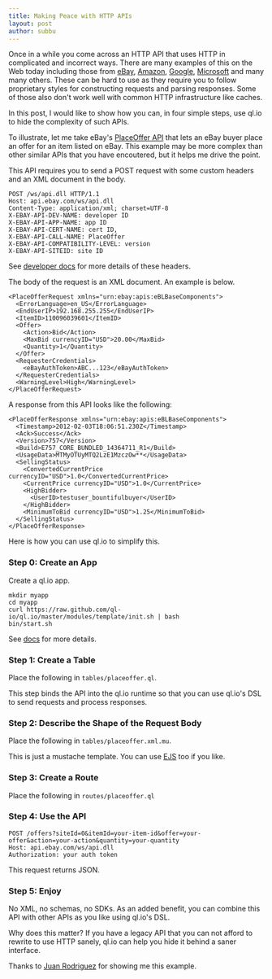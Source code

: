 ```yaml
---
title: Making Peace with HTTP APIs
layout: post
author: subbu
---
```


Once in a while you come across an HTTP API that uses HTTP in complicated and incorrect ways. There
are many examples of this on the Web today including those from
[eBay](http://developer.ebay.com/devzone/xml/docs/reference/ebay/GetMyeBayBuying.html),
[Amazon](http://docs.amazonwebservices.com/amazonswf/latest/developerguide/UsingJSON-swf.html),
[Google](http://code.google.com/apis/friendconnect/docs/opensocial_rest_rpc.html),
[Microsoft](http://www.bing.com/toolbox/bingdeveloper/) and many many others. These can be hard to
use as they require you to follow proprietary styles for constructing requests and parsing
responses. Some of those also don't work well with common HTTP infrastructure like caches.

In this post, I would like to show how you can, in four simple steps, use ql.io to hide the
complexity of such APIs.

<!-- more -->

To illustrate, let me take eBay's [PlaceOffer
API](http://developer.ebay.com/DevZone/XML/docs/Reference/eBay/PlaceOffer.html) that lets an eBay
buyer place an offer for an item listed on eBay. This example may be more complex than other similar
APIs that you have encoutered, but it helps me drive the point.

This API requires you to send a POST request with some custom headers and an XML document in the
body.

    POST /ws/api.dll HTTP/1.1
    Host: api.ebay.com/ws/api.dll
    Content-Type: application/xml; charset=UTF-8
    X-EBAY-API-DEV-NAME: developer ID
    X-EBAY-API-APP-NAME: app ID
    X-EBAY-API-CERT-NAME: cert ID,
    X-EBAY-API-CALL-NAME: PlaceOffer
    X-EBAY-API-COMPATIBILITY-LEVEL: version
    X-EBAY-API-SITEID: site ID


See [developer docs](http://tinyurl.com/76q6e7q) for more details of these headers.

The body of the request is an XML document. An example is below.

    <PlaceOfferRequest xmlns="urn:ebay:apis:eBLBaseComponents">
      <ErrorLanguage>en_US</ErrorLanguage>
      <EndUserIP>192.168.255.255</EndUserIP>
      <ItemID>110096039601</ItemID>
      <Offer>
        <Action>Bid</Action>
        <MaxBid currencyID="USD">20.00</MaxBid>
        <Quantity>1</Quantity>
      </Offer>
      <RequesterCredentials>
        <eBayAuthToken>ABC...123</eBayAuthToken>
      </RequesterCredentials>
      <WarningLevel>High</WarningLevel>
    </PlaceOfferRequest>

A response from this API looks like the following:

    <PlaceOfferResponse xmlns="urn:ebay:apis:eBLBaseComponents">
      <Timestamp>2012-02-03T18:06:51.230Z</Timestamp>
      <Ack>Success</Ack>
      <Version>757</Version>
      <Build>E757_CORE_BUNDLED_14364711_R1</Build>
      <UsageData>MTMyOTUyMTQ2LzE1MzczOw**</UsageData>
      <SellingStatus>
        <ConvertedCurrentPrice currencyID="USD">1.0</ConvertedCurrentPrice>
        <CurrentPrice currencyID="USD">1.0</CurrentPrice>
        <HighBidder>
          <UserID>testuser_bountifulbuyer</UserID>
        </HighBidder>
        <MinimumToBid currencyID="USD">1.25</MinimumToBid>
      </SellingStatus>
    </PlaceOfferResponse>

Here is how you can use ql.io to simplify this.

### Step 0: Create an App

Create a ql.io app.

    mkdir myapp
    cd myapp
    curl https://raw.github.com/ql-io/ql.io/master/modules/template/init.sh | bash
    bin/start.sh

See [docs](http://ql.io/docs) for more details.

### Step 1: Create a Table

Place the following in `tables/placeoffer.ql`.

<script src="https://gist.github.com/1886983.js?file=gistfile1.sql"></script>

This step binds the API into the ql.io runtime so that you can use ql.io's DSL to send requests
and process responses.

### Step 2: Describe the Shape of the Request Body

Place the following in `tables/placeoffer.xml.mu`.

<script src="https://gist.github.com/1886988.js?file=gistfile1.xml"></script>

This is just a mustache template. You can use [EJS](http://embeddedjs.com/) too if you like.

### Step 3: Create a Route

Place the following in `routes/placeoffer.ql`

<script src="https://gist.github.com/1886996.js?file=gistfile1.sql"></script>

### Step 4: Use the API

    POST /offers?siteId=0&itemId=your-item-id&offer=your-offer&action=your-action&quantity=your-quantity
    Host: api.ebay.com/ws/api.dll
    Authorization: your auth token

This request returns JSON.

### Step 5: Enjoy

No XML, no schemas, no SDKs. As an added benefit, you can combine this API with other APIs as you
like using ql.io's DSL.

Why does this matter? If you have a legacy API that you can not afford to rewrite to use HTTP
sanely, ql.io can help you hide it behind a saner interface.

Thanks to [Juan Rodriguez](https://github.com/jmrodriguez) for showing me this example.

